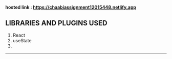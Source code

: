 #### hosted link : https://chaabiassignment12015448.netlify.app

## **LIBRARIES AND PLUGINS USED**

1. React
2. useState
3. 

***
